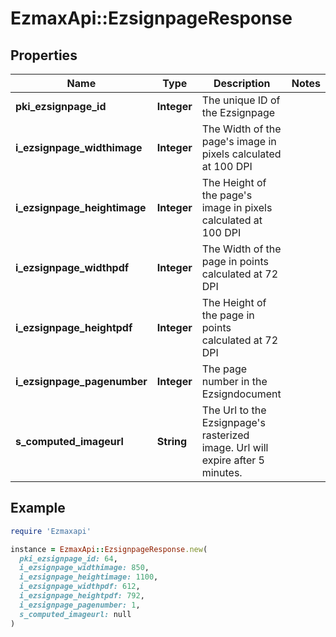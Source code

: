 # EzmaxApi::EzsignpageResponse

## Properties

| Name | Type | Description | Notes |
| ---- | ---- | ----------- | ----- |
| **pki_ezsignpage_id** | **Integer** | The unique ID of the Ezsignpage |  |
| **i_ezsignpage_widthimage** | **Integer** | The Width of the page&#39;s image in pixels calculated at 100 DPI |  |
| **i_ezsignpage_heightimage** | **Integer** | The Height of the page&#39;s image in pixels calculated at 100 DPI |  |
| **i_ezsignpage_widthpdf** | **Integer** | The Width of the page in points calculated at 72 DPI |  |
| **i_ezsignpage_heightpdf** | **Integer** | The Height of the page in points calculated at 72 DPI |  |
| **i_ezsignpage_pagenumber** | **Integer** | The page number in the Ezsigndocument |  |
| **s_computed_imageurl** | **String** | The Url to the Ezsignpage&#39;s rasterized image.  Url will expire after 5 minutes. |  |

## Example

```ruby
require 'Ezmaxapi'

instance = EzmaxApi::EzsignpageResponse.new(
  pki_ezsignpage_id: 64,
  i_ezsignpage_widthimage: 850,
  i_ezsignpage_heightimage: 1100,
  i_ezsignpage_widthpdf: 612,
  i_ezsignpage_heightpdf: 792,
  i_ezsignpage_pagenumber: 1,
  s_computed_imageurl: null
)
```

